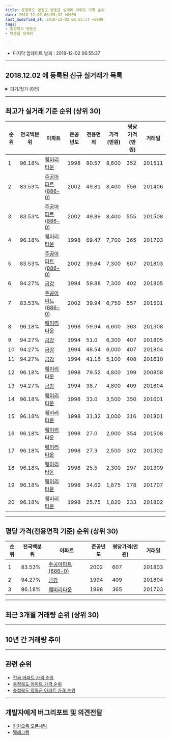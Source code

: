 ```yaml
---
title: 충청북도 영동군 영동읍 설계리 아파트 가격 순위
date: 2018-12-02 06:55:37 +0900
last_modified_at: 2018-12-02 06:55:37 +0900
tags:
- 충청북도 영동군
- 영동읍 설계리

---
```


* 마지막 업데이트 날짜 : 2018-12-02 06:55:37

---

## 2018.12.02 에 등록된 신규 실거래가 목록

<details>
<summary>펴기/접기 (0건)</summary>
<div markdown="1">

|아파트|전국백분위|준공년도|전용면적|가격(만원)|평당가격(만원)|거래일|
|---|---|---|---|---|---|---|
|없음|||||||


</div>
</details>

---

## 최고가 실거래 기준 순위 (상위 30)


|순위|전국백분위|아파트|준공년도|전용면적|가격(만원)|평당가격(만원)|거래일|
|---|---|---|---|---|---|---|---|
|1|96.18%|[훼미리타운](https://search.naver.com/search.naver?query=%EC%B6%A9%EC%B2%AD%EB%B6%81%EB%8F%84+%EC%98%81%EB%8F%99%EA%B5%B0+%EC%98%81%EB%8F%99%EC%9D%8D+%EC%84%A4%EA%B3%84%EB%A6%AC+%ED%9B%BC%EB%AF%B8%EB%A6%AC%ED%83%80%EC%9A%B4)|1998|80.57|8,600|352|201511|
|2|83.53%|[주공아파트(886-0)](https://search.naver.com/search.naver?query=%EC%B6%A9%EC%B2%AD%EB%B6%81%EB%8F%84+%EC%98%81%EB%8F%99%EA%B5%B0+%EC%98%81%EB%8F%99%EC%9D%8D+%EC%84%A4%EA%B3%84%EB%A6%AC+%EC%A3%BC%EA%B3%B5%EC%95%84%ED%8C%8C%ED%8A%B8%28886-0%29)|2002|49.81|8,400|556|201406|
|3|83.53%|[주공아파트(886-0)](https://search.naver.com/search.naver?query=%EC%B6%A9%EC%B2%AD%EB%B6%81%EB%8F%84+%EC%98%81%EB%8F%99%EA%B5%B0+%EC%98%81%EB%8F%99%EC%9D%8D+%EC%84%A4%EA%B3%84%EB%A6%AC+%EC%A3%BC%EA%B3%B5%EC%95%84%ED%8C%8C%ED%8A%B8%28886-0%29)|2002|49.89|8,400|555|201508|
|4|96.18%|[훼미리타운](https://search.naver.com/search.naver?query=%EC%B6%A9%EC%B2%AD%EB%B6%81%EB%8F%84+%EC%98%81%EB%8F%99%EA%B5%B0+%EC%98%81%EB%8F%99%EC%9D%8D+%EC%84%A4%EA%B3%84%EB%A6%AC+%ED%9B%BC%EB%AF%B8%EB%A6%AC%ED%83%80%EC%9A%B4)|1998|69.47|7,700|365|201703|
|5|83.53%|[주공아파트(886-0)](https://search.naver.com/search.naver?query=%EC%B6%A9%EC%B2%AD%EB%B6%81%EB%8F%84+%EC%98%81%EB%8F%99%EA%B5%B0+%EC%98%81%EB%8F%99%EC%9D%8D+%EC%84%A4%EA%B3%84%EB%A6%AC+%EC%A3%BC%EA%B3%B5%EC%95%84%ED%8C%8C%ED%8A%B8%28886-0%29)|2002|39.64|7,300|607|201803|
|6|94.27%|[금강](https://search.naver.com/search.naver?query=%EC%B6%A9%EC%B2%AD%EB%B6%81%EB%8F%84+%EC%98%81%EB%8F%99%EA%B5%B0+%EC%98%81%EB%8F%99%EC%9D%8D+%EC%84%A4%EA%B3%84%EB%A6%AC+%EA%B8%88%EA%B0%95)|1994|59.88|7,300|402|201805|
|7|83.53%|[주공아파트(886-0)](https://search.naver.com/search.naver?query=%EC%B6%A9%EC%B2%AD%EB%B6%81%EB%8F%84+%EC%98%81%EB%8F%99%EA%B5%B0+%EC%98%81%EB%8F%99%EC%9D%8D+%EC%84%A4%EA%B3%84%EB%A6%AC+%EC%A3%BC%EA%B3%B5%EC%95%84%ED%8C%8C%ED%8A%B8%28886-0%29)|2002|39.94|6,750|557|201501|
|8|96.18%|[훼미리타운](https://search.naver.com/search.naver?query=%EC%B6%A9%EC%B2%AD%EB%B6%81%EB%8F%84+%EC%98%81%EB%8F%99%EA%B5%B0+%EC%98%81%EB%8F%99%EC%9D%8D+%EC%84%A4%EA%B3%84%EB%A6%AC+%ED%9B%BC%EB%AF%B8%EB%A6%AC%ED%83%80%EC%9A%B4)|1998|59.94|6,600|363|201308|
|9|94.27%|[금강](https://search.naver.com/search.naver?query=%EC%B6%A9%EC%B2%AD%EB%B6%81%EB%8F%84+%EC%98%81%EB%8F%99%EA%B5%B0+%EC%98%81%EB%8F%99%EC%9D%8D+%EC%84%A4%EA%B3%84%EB%A6%AC+%EA%B8%88%EA%B0%95)|1994|51.0|6,300|407|201805|
|10|94.27%|[금강](https://search.naver.com/search.naver?query=%EC%B6%A9%EC%B2%AD%EB%B6%81%EB%8F%84+%EC%98%81%EB%8F%99%EA%B5%B0+%EC%98%81%EB%8F%99%EC%9D%8D+%EC%84%A4%EA%B3%84%EB%A6%AC+%EA%B8%88%EA%B0%95)|1994|48.54|6,000|407|201804|
|11|94.27%|[금강](https://search.naver.com/search.naver?query=%EC%B6%A9%EC%B2%AD%EB%B6%81%EB%8F%84+%EC%98%81%EB%8F%99%EA%B5%B0+%EC%98%81%EB%8F%99%EC%9D%8D+%EC%84%A4%EA%B3%84%EB%A6%AC+%EA%B8%88%EA%B0%95)|1994|41.16|5,100|408|201610|
|12|96.18%|[훼미리타운](https://search.naver.com/search.naver?query=%EC%B6%A9%EC%B2%AD%EB%B6%81%EB%8F%84+%EC%98%81%EB%8F%99%EA%B5%B0+%EC%98%81%EB%8F%99%EC%9D%8D+%EC%84%A4%EA%B3%84%EB%A6%AC+%ED%9B%BC%EB%AF%B8%EB%A6%AC%ED%83%80%EC%9A%B4)|1998|79.52|4,800|199|200808|
|13|94.27%|[금강](https://search.naver.com/search.naver?query=%EC%B6%A9%EC%B2%AD%EB%B6%81%EB%8F%84+%EC%98%81%EB%8F%99%EA%B5%B0+%EC%98%81%EB%8F%99%EC%9D%8D+%EC%84%A4%EA%B3%84%EB%A6%AC+%EA%B8%88%EA%B0%95)|1994|38.7|4,800|409|201804|
|14|96.18%|[훼미리타운](https://search.naver.com/search.naver?query=%EC%B6%A9%EC%B2%AD%EB%B6%81%EB%8F%84+%EC%98%81%EB%8F%99%EA%B5%B0+%EC%98%81%EB%8F%99%EC%9D%8D+%EC%84%A4%EA%B3%84%EB%A6%AC+%ED%9B%BC%EB%AF%B8%EB%A6%AC%ED%83%80%EC%9A%B4)|1998|33.0|3,500|350|201601|
|15|96.18%|[훼미리타운](https://search.naver.com/search.naver?query=%EC%B6%A9%EC%B2%AD%EB%B6%81%EB%8F%84+%EC%98%81%EB%8F%99%EA%B5%B0+%EC%98%81%EB%8F%99%EC%9D%8D+%EC%84%A4%EA%B3%84%EB%A6%AC+%ED%9B%BC%EB%AF%B8%EB%A6%AC%ED%83%80%EC%9A%B4)|1998|31.32|3,000|316|201801|
|16|96.18%|[훼미리타운](https://search.naver.com/search.naver?query=%EC%B6%A9%EC%B2%AD%EB%B6%81%EB%8F%84+%EC%98%81%EB%8F%99%EA%B5%B0+%EC%98%81%EB%8F%99%EC%9D%8D+%EC%84%A4%EA%B3%84%EB%A6%AC+%ED%9B%BC%EB%AF%B8%EB%A6%AC%ED%83%80%EC%9A%B4)|1998|27.0|2,900|354|201508|
|17|96.18%|[훼미리타운](https://search.naver.com/search.naver?query=%EC%B6%A9%EC%B2%AD%EB%B6%81%EB%8F%84+%EC%98%81%EB%8F%99%EA%B5%B0+%EC%98%81%EB%8F%99%EC%9D%8D+%EC%84%A4%EA%B3%84%EB%A6%AC+%ED%9B%BC%EB%AF%B8%EB%A6%AC%ED%83%80%EC%9A%B4)|1998|27.3|2,500|302|201302|
|18|96.18%|[훼미리타운](https://search.naver.com/search.naver?query=%EC%B6%A9%EC%B2%AD%EB%B6%81%EB%8F%84+%EC%98%81%EB%8F%99%EA%B5%B0+%EC%98%81%EB%8F%99%EC%9D%8D+%EC%84%A4%EA%B3%84%EB%A6%AC+%ED%9B%BC%EB%AF%B8%EB%A6%AC%ED%83%80%EC%9A%B4)|1998|25.5|2,300|297|201309|
|19|96.18%|[훼미리타운](https://search.naver.com/search.naver?query=%EC%B6%A9%EC%B2%AD%EB%B6%81%EB%8F%84+%EC%98%81%EB%8F%99%EA%B5%B0+%EC%98%81%EB%8F%99%EC%9D%8D+%EC%84%A4%EA%B3%84%EB%A6%AC+%ED%9B%BC%EB%AF%B8%EB%A6%AC%ED%83%80%EC%9A%B4)|1998|34.62|1,875|178|201707|
|20|96.18%|[훼미리타운](https://search.naver.com/search.naver?query=%EC%B6%A9%EC%B2%AD%EB%B6%81%EB%8F%84+%EC%98%81%EB%8F%99%EA%B5%B0+%EC%98%81%EB%8F%99%EC%9D%8D+%EC%84%A4%EA%B3%84%EB%A6%AC+%ED%9B%BC%EB%AF%B8%EB%A6%AC%ED%83%80%EC%9A%B4)|1998|25.75|1,820|233|201802|


---

## 평당 가격(전용면적 기준) 순위 (상위 30)


|순위|전국백분위|아파트|준공년도|평당가격(만원)|거래일|
|---|---|---|---|---|---|
|1|83.53%|[주공아파트(886-0)](https://search.naver.com/search.naver?query=%EC%B6%A9%EC%B2%AD%EB%B6%81%EB%8F%84+%EC%98%81%EB%8F%99%EA%B5%B0+%EC%98%81%EB%8F%99%EC%9D%8D+%EC%84%A4%EA%B3%84%EB%A6%AC+%EC%A3%BC%EA%B3%B5%EC%95%84%ED%8C%8C%ED%8A%B8%28886-0%29)|2002|607|201803|
|2|94.27%|[금강](https://search.naver.com/search.naver?query=%EC%B6%A9%EC%B2%AD%EB%B6%81%EB%8F%84+%EC%98%81%EB%8F%99%EA%B5%B0+%EC%98%81%EB%8F%99%EC%9D%8D+%EC%84%A4%EA%B3%84%EB%A6%AC+%EA%B8%88%EA%B0%95)|1994|409|201804|
|3|96.18%|[훼미리타운](https://search.naver.com/search.naver?query=%EC%B6%A9%EC%B2%AD%EB%B6%81%EB%8F%84+%EC%98%81%EB%8F%99%EA%B5%B0+%EC%98%81%EB%8F%99%EC%9D%8D+%EC%84%A4%EA%B3%84%EB%A6%AC+%ED%9B%BC%EB%AF%B8%EB%A6%AC%ED%83%80%EC%9A%B4)|1998|365|201703|


---

## 최근 3개월 거래량 순위 (상위 30)


<div style="width:100%;">
    <canvas id="deal_count_ranking" height="250"></canvas>
</div>


<script>
new Chart(document.getElementById("deal_count_ranking"), {
    type: 'horizontalBar',
    data: {
        labels: ['주공아파트(886-0)', '훼미리타운', '금강'],
        datasets: [{
            label: '실거래 수',
            data: [4, 2, 1],
            borderColor: "rgba(255, 0, 128, 1)",
            backgroundColor: "rgba(255, 0, 128, 0.5)",
            fill: false,
        }]
    },
    options: {
        responsive: true,
        title: {
            display: true,
            text: '최근 3개월 거래량 순위'
        },
        tooltips: {
            mode: 'index',
            intersect: false,
            callbacks: {
                title: function(tooltipItems, data) {
                    return "실거래 수:";
                },
                label: function(tooltipItem, data) {
                    return data.labels[tooltipItem.index] + ": " + tooltipItem.xLabel;
                }
            }
        },
        hover: {
            mode: 'nearest',
            intersect: true
        },
        scales: {
            xAxes: [{
                display: true,
                scaleLabel: {
                    display: true,
                    labelString: '실거래 수'
                },
                ticks: {
                    suggestedMin: 0,
                }
            }],
            yAxes: [{
                display: true,
                ticks: {
                    autoSkip: false,
                    callback: function(value, index, values) {
                        if (value.length > 15)
                            return value.substr(0, 13) + "...";
                        else
                            return value;
                    }
                },
                scaleLabel: {
                    display: false,
                }
            }]
        }
    }
});

</script>


---

## 10년 간 거래량 추이


<div style="width:100%;">
    <canvas id="deal_progress" height="250"></canvas>
</div>

<script>
new Chart(document.getElementById("deal_progress"), {
    type: 'line',
    data: {
        labels: ['200812','200901','200902','200903','200904','200905','200906','200907','200908','200909','200910','200911','200912','201001','201002','201003','201004','201005','201006','201007','201008','201009','201010','201011','201012','201101','201102','201103','201104','201105','201106','201107','201108','201109','201110','201111','201112','201201','201202','201203','201204','201205','201206','201207','201208','201209','201210','201211','201212','201301','201302','201303','201304','201305','201306','201307','201308','201309','201310','201311','201312','201401','201402','201403','201404','201405','201406','201407','201408','201409','201410','201411','201412','201501','201502','201503','201504','201505','201506','201507','201508','201509','201510','201511','201512','201601','201602','201603','201604','201605','201606','201607','201608','201609','201610','201611','201612','201701','201702','201703','201704','201705','201706','201707','201708','201709','201710','201711','201712','201801','201802','201803','201804','201805','201806','201807','201808','201809','201810','201811','201812'],
        datasets: [{
            label: '실거래 수',
            pointRadius: 1,
            data: [1, 18, 10, 7, 5, 5, 15, 11, 2, 32, 17, 1, 5, 3, 6, 2, 1, 1, 10, 3, 3, 1, 6, 6, 2, 3, 1, 5, 4, 2, 1, 5, 6, 4, 4, 6, 2, 1, 2, 1, 6, 1, 6, 2, 1, 0, 1, 3, 2, 1, 8, 4, 3, 3, 4, 1, 2, 3, 3, 3, 2, 3, 4, 3, 3, 5, 2, 3, 3, 2, 6, 5, 5, 6, 0, 1, 2, 4, 3, 9, 3, 1, 3, 4, 9, 7, 4, 4, 38, 8, 4, 16, 23, 4, 16, 9, 9, 3, 4, 10, 0, 2, 6, 6, 14, 10, 11, 5, 3, 6, 3, 5, 22, 15, 4, 0, 3, 2, 4, 3, 0],
            borderColor: "rgba(255, 201, 14, 1)",
            backgroundColor: "rgba(255, 201, 14, 0.5)",
            fill: true,
        }]
    },
    options: {
        responsive: true,
        title: {
            display: true,
            text: '10년간 거래량 추이'
        },
        tooltips: {
            mode: 'index',
            intersect: false,
        },
        hover: {
            mode: 'nearest',
            intersect: true
        },
        scales: {
            xAxes: [{
                display: true,
                scaleLabel: {
                    display: true,
                    labelString: '년/월'
                }
            }],
            yAxes: [{
                display: true,
                ticks: {
                    suggestedMin: 0,
                },
                scaleLabel: {
                    display: true,
                    labelString: '실거래 수'
                }
            }]
        }
    }
});

</script>


---

## 관련 순위

- [전국 아파트 가격 순위](https://inasie.github.io/apt-ranking/전국)
- [충청북도 아파트 가격 순위](https://inasie.github.io/apt-ranking/충청북도)
- [충청북도 영동군 아파트 가격 순위](https://inasie.github.io/apt-ranking/충청북도-영동군)


---

## 개발자에게 버그리포트 및 의견전달

- [카카오톡 오픈채팅](https://open.kakao.com/o/gLJUAP4)
- [텔레그램](https://t.me/inasie)

